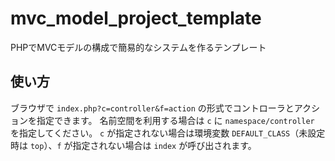 # mvc_model_project_template
PHPでMVCモデルの構成で簡易的なシステムを作るテンプレート

## 使い方

ブラウザで `index.php?c=controller&f=action` の形式でコントローラとアクションを指定できます。
名前空間を利用する場合は `c` に `namespace/controller` を指定してください。
`c` が指定されない場合は環境変数 `DEFAULT_CLASS`（未設定時は `top`）、`f` が指定されない場合は `index` が呼び出されます。

